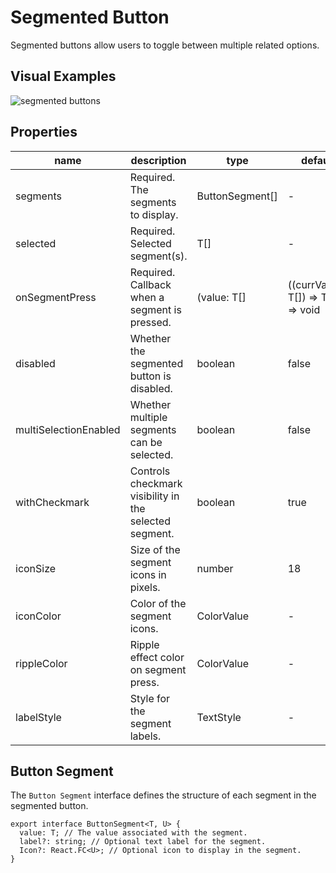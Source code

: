 # Segmented Button

Segmented buttons allow users to toggle between multiple related options.

## Visual Examples

![segmented buttons](https://ik.imagekit.io/Computools/rn-material-components/segmented_button_single.gif?updatedAt=1730123815131)

## Properties

| name | description | type | default |
| ------ | ------ | ------ | ----|
| segments | Required. The segments to display. | ButtonSegment[] | - |
| selected | Required. Selected segment(s). | T[] | - |
| onSegmentPress | Required. Callback when a segment is pressed. |(value: T[] | ((currValues: T[]) => T[])) => void | - |
| disabled | Whether the segmented button is disabled. | boolean | false |
| multiSelectionEnabled | Whether multiple segments can be selected. | boolean | false |
| withCheckmark | Controls checkmark visibility in the selected segment. | boolean | true |
| iconSize | Size of the segment icons in pixels. | number | 18 |
| iconColor | Color of the segment icons. | ColorValue | - |
| rippleColor | Ripple effect color on segment press. | ColorValue | - |
| labelStyle | Style for the segment labels.| TextStyle | - |

## Button Segment

The ```Button Segment``` interface defines the structure of each segment in the segmented button.

```
export interface ButtonSegment<T, U> {
  value: T; // The value associated with the segment.
  label?: string; // Optional text label for the segment.
  Icon?: React.FC<U>; // Optional icon to display in the segment.
}
```
